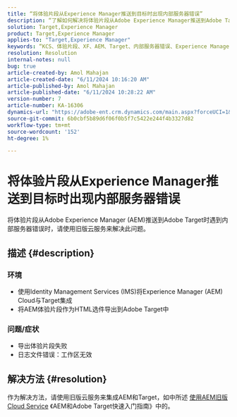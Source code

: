 ```yaml
---
title: “将体验片段从Experience Manager推送到目标时出现内部服务器错误”
description: “了解如何解决将体验片段从Adobe Experience Manager推送到Adobe Target时发生的内部服务器错误。”
solution: Target,Experience Manager
product: Target,Experience Manager
applies-to: "Target,Experience Manager"
keywords: “KCS、体验片段、XF、AEM、Target、内部服务器错误、Experience Manager、Adobe Target”
resolution: Resolution
internal-notes: null
bug: true
article-created-by: Amol Mahajan
article-created-date: "6/11/2024 10:16:20 AM"
article-published-by: Amol Mahajan
article-published-date: "6/11/2024 10:28:22 AM"
version-number: 7
article-number: KA-16306
dynamics-url: "https://adobe-ent.crm.dynamics.com/main.aspx?forceUCI=1&pagetype=entityrecord&etn=knowledgearticle&id=1e8a36a3-db27-ef11-840b-000d3a34c086"
source-git-commit: 6b0cbf5b89d6f06f0b5f7c5422e244f4b3327d82
workflow-type: tm+mt
source-wordcount: '152'
ht-degree: 1%

---
```


# 将体验片段从Experience Manager推送到目标时出现内部服务器错误


将体验片段从Adobe Experience Manager (AEM)推送到Adobe Target时遇到内部服务器错误时，请使用旧版云服务来解决此问题。

## 描述 {#description}


### <b>环境</b>

- 使用Identity Management Services (IMS)将Experience Manager (AEM) Cloud与Target集成
- 将AEM体验片段作为HTML选件导出到Adobe Target中


### <b>问题/症状</b>

- 导出体验片段失败
- 日志文件错误：工作区无效



## 解决方法 {#resolution}


作为解决方法，请使用旧版云服务来集成AEM和Target，如中所述 [使用AEM旧版Cloud Service](https://experienceleague.adobe.com/docs/experience-manager-learn/aem-target-tutorial/aem-target-implementation/using-aem-cloud-services.html) 《AEM和Adobe Target快速入门指南》中的。
